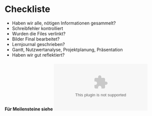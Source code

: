 
# Checkliste

- Haben wir alle, nötigen Informationen gesammelt?
- Schreibfehler kontrolliert
- Wurden die Files verlinkt?
- Bilder Final bearbeitet?
- Lernjournal geschrieben?
- Gantt, Nutzwertanalyse, Projektplanung, Präsentation
- Haben wir gut reflektiert?

#### Für Meilensteine siehe ![GANTT](GANT.xlsx)
